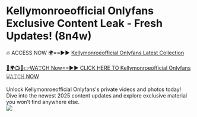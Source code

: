 # Kellymonroeofficial Onlyfans Exclusive Content Leak - Fresh Updates! (8n4w)

🔥 ACCESS NOW 🌍==►► <a href="https://tinyurl.com/kvy9nzfs" rel="nofollow">Kellymonroeofficial Onlyfans Latest Collection</a>
<br><br>
[🔴🌍📺📱👉WA𝚃CH Now==►► CLICK HERE TO Kellymonroeofficial Onlyfans 𝚆𝙰𝚃𝙲𝙷 NOW](https://tinyurl.com/kvy9nzfs)
<br><br>
Unlock Kellymonroeofficial Onlyfans's private videos and photos today! Dive into the newest 2025 content updates and explore exclusive material you won’t find anywhere else.
<br>
<a href="https://tinyurl.com/kvy9nzfs" rel="nofollow" data-target="animated-image.originalLink"><img src="https://camo.githubusercontent.com/8a4f000d20f83aca3bf7ec5f350d767afa0574a8a352519fd8cfa583a6f93a33/68747470733a2f2f692e696d6775722e636f6d2f644a486b345a712e676966" data-canonical-src="https://i.imgur.com/dJHk4Zq.gif" style="max-width: 100%; display: inline-block;" data-target="animated-image.originalImage"></a>
<br>
